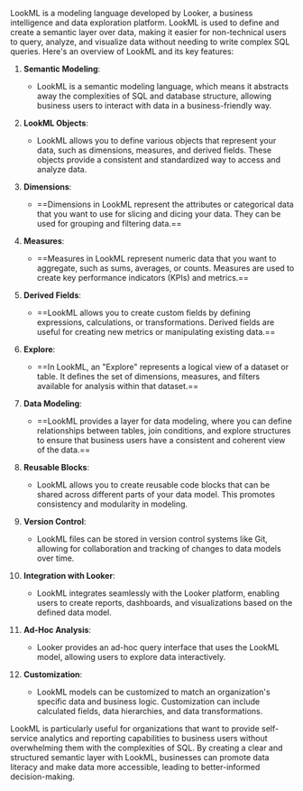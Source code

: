 LookML is a modeling language developed by Looker, a business intelligence and data exploration platform. LookML is used to define and create a semantic layer over data, making it easier for non-technical users to query, analyze, and visualize data without needing to write complex SQL queries. Here's an overview of LookML and its key features:

1. **Semantic Modeling**:
   - LookML is a semantic modeling language, which means it abstracts away the complexities of SQL and database structure, allowing business users to interact with data in a business-friendly way.

2. **LookML Objects**:
   - LookML allows you to define various objects that represent your data, such as dimensions, measures, and derived fields. These objects provide a consistent and standardized way to access and analyze data.

3. **Dimensions**:
   - ==Dimensions in LookML represent the attributes or categorical data that you want to use for slicing and dicing your data. They can be used for grouping and filtering data.==

4. **Measures**:
   - ==Measures in LookML represent numeric data that you want to aggregate, such as sums, averages, or counts. Measures are used to create key performance indicators (KPIs) and metrics.==

5. **Derived Fields**:
   - ==LookML allows you to create custom fields by defining expressions, calculations, or transformations. Derived fields are useful for creating new metrics or manipulating existing data.==

6. **Explore**:
   - ==In LookML, an "Explore" represents a logical view of a dataset or table. It defines the set of dimensions, measures, and filters available for analysis within that dataset.==

7. **Data Modeling**:
   - ==LookML provides a layer for data modeling, where you can define relationships between tables, join conditions, and explore structures to ensure that business users have a consistent and coherent view of the data.==

8. **Reusable Blocks**:
   - LookML allows you to create reusable code blocks that can be shared across different parts of your data model. This promotes consistency and modularity in modeling.

9. **Version Control**:
   - LookML files can be stored in version control systems like Git, allowing for collaboration and tracking of changes to data models over time.

10. **Integration with Looker**:
    - LookML integrates seamlessly with the Looker platform, enabling users to create reports, dashboards, and visualizations based on the defined data model.

11. **Ad-Hoc Analysis**:
    - Looker provides an ad-hoc query interface that uses the LookML model, allowing users to explore data interactively.

12. **Customization**:
    - LookML models can be customized to match an organization's specific data and business logic. Customization can include calculated fields, data hierarchies, and data transformations.

LookML is particularly useful for organizations that want to provide self-service analytics and reporting capabilities to business users without overwhelming them with the complexities of SQL. By creating a clear and structured semantic layer with LookML, businesses can promote data literacy and make data more accessible, leading to better-informed decision-making.